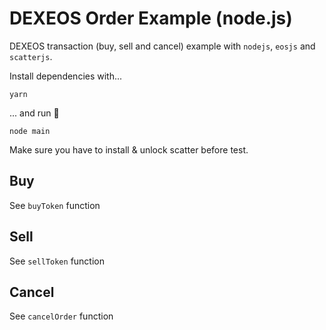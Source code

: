 # DEXEOS Order Example (node.js)

DEXEOS transaction (buy, sell and cancel) example with `nodejs`, `eosjs` and `scatterjs`.

Install dependencies with...

```
yarn
```

... and run 🎉

```
node main
```

Make sure you have to install & unlock scatter before test.

## Buy

See `buyToken` function

## Sell

See `sellToken` function

## Cancel

See `cancelOrder` function

